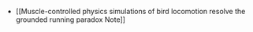 - [[Muscle-controlled physics simulations of bird locomotion resolve the grounded running paradox Note]]